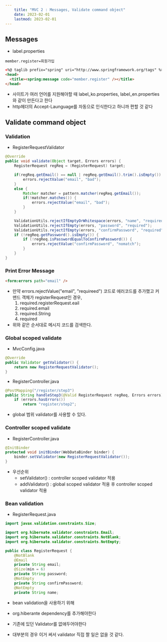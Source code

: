```yaml
---
    title: "MVC 2 : Messages, Validate command object"
    date: 2023-02-01
    lastmod: 2023-02-01
---
```


## Messages

- label.properties

```
member.register=회원가입
```

```html
<%@ taglib prefix="spring" uri="http://www.springframework.org/tags" %>
<head>
  <title><spring:message code="member.register" /></title>
</head>
```

- 사이트가 여러 언어를 지원해야할 때 label_ko.properties, label_en.properties와 같이 만든다고 한다
- http헤더의 Accept-Launguage를 자동으로 인식한다고 하니까 편할 것 같다

## Validate command object

### Validation

- RegisterRequestValidator

```java
@Override
public void validate(Object target, Errors errors) {
    RegisterRequest regReq = (RegisterRequest) target;

    if(regReq.getEmail() == null | regReq.getEmail().trim().isEmpty()) {
        errors.rejectValue("email", "bad");
    }
    else {
        Matcher matcher = pattern.matcher(regReq.getEmail());
        if(!matcher.matches()) {
            errors.rejectValue("email", "bad");
        }
    }

    ValidationUtils.rejectIfEmptyOrWhitespace(errors, "name", "required");
    ValidationUtils.rejectIfEmpty(errors, "password", "required");
    ValidationUtils.rejectIfEmpty(errors, "confirmPassword", "required");
    if (!regReq.getPassword().isEmpty()) {
        if (!regReq.isPasswordEqualToConfirmPassword()) {
            errors.rejectValue("confirmPassword", "nomatch");
        }
    }
}
```

### Print Error Message

```html
<form:errors path="email" />
```

- 만약 errors.rejectValue("email", "requireed") 코드로 에러코드를 추가했고 커맨드 객체가 registerRequest인 경우,
  1. required.registerRequest.eail
  2. required.email
  3. required.String
  4. required
- 위와 같은 순서대로 메시지 코드를 검색한다.

### Global scoped validate

- MvcConfig.java

```java
@Override
public Validator getValidator() {
    return new RegisterRequestValidator();
}
```

- RegisterController.java

```java
@PostMapping("/register/step3")
public String handleStep3(@Valid RegisterRequest regReq, Errors errors) {
    if (errors.hasErrors())
        return "register/step2";
```

- global 범위 validator를 사용할 수 있다.

### Controller scoped validate

- RegisterController.java

```java
@InitBinder
protected void initBinder(WebDataBinder binder) {
    binder.setValidator(new RegisterRequestValidator());
}
```

- 우선순위
  - setValidator() : controller scoped validator 적용
  - addValidator() : global scoped validator 적용 후 controller scoped validator 적용

### Bean validation

- RegisterRequest.java

```java
import javax.validation.constraints.Size;

import org.hibernate.validator.constraints.Email;
import org.hibernate.validator.constraints.NotBlank;
import org.hibernate.validator.constraints.NotEmpty;

public class RegisterRequest {
	@NotBlank
	@Email
	private String email;
	@Size(min = 6)
	private String password;
	@NotEmpty
	private String confirmPassword;
	@NotEmpty
	private String name;
```

- bean validation을 사용하기 위해
- org.hiberante dependency를 추가해야한다
- 기존에 있던 Validator를 없애두어야한다

- 대부분의 경우 이거 써서 validator 직접 짤 일은 없을 것 같다.
